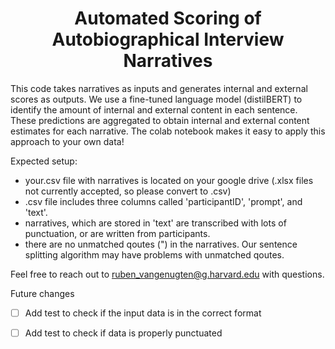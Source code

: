 <h1 align="center">Automated Scoring of Autobiographical Interview Narratives </h1>

This code takes narratives as inputs and generates internal and external scores as outputs. We  use a fine-tuned language model (distilBERT) to identify the amount of internal and external content in each sentence. These predictions are aggregated to obtain internal and external content estimates for each narrative. The colab notebook makes it easy to apply this approach to your own data!


Expected setup:
 - your.csv file with narratives is located on your google drive (.xlsx files not currently accepted, so please convert to .csv)
 - .csv file includes three columns called 'participantID', 'prompt', and 'text'.
 - narratives, which are stored in 'text' are transcribed with lots of punctuation, or are written from participants.
 - there are no unmatched qoutes (") in the narratives. Our sentence splitting algorithm may have problems with unmatched qoutes.

  
Feel free to reach out to ruben_vangenugten@g.harvard.edu with questions.


Future changes
- [ ] Add test to check if the input data is in the correct format
- [ ] Add test to check if data is properly punctuated




